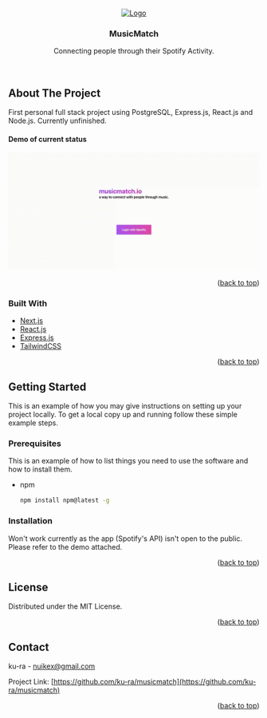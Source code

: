 <div id="top"></div>

<!-- PROJECT LOGO -->
<br />
<div align="center">
  <a href="https://github.com/ku-ra/kuromi">
    <img src="https://i.imgur.com/He7sQUe.png" alt="Logo" height="80">
  </a>

<h3 align="center">MusicMatch</h3>

  <p align="center">
    Connecting people through their Spotify Activity.
    <br />
    <br />
    <br />
  </p>
</div>


<!-- ABOUT THE PROJECT -->
## About The Project

First personal full stack project using PostgreSQL, Express.js, React.js and Node.js. Currently unfinished.



#### Demo of current status

![](https://github.com/ku-ra/musicmatch/blob/main/docs/musicmatch.gif?raw=true)

<p align="right">(<a href="#top">back to top</a>)</p>



### Built With

* [Next.js](https://nextjs.org/)
* [React.js](https://reactjs.org/)
* [Express.js](https://expressjs.com/)
* [TailwindCSS](https://tailwindcss.com/)

<p align="right">(<a href="#top">back to top</a>)</p>



<!-- GETTING STARTED -->
## Getting Started

This is an example of how you may give instructions on setting up your project locally.
To get a local copy up and running follow these simple example steps.

### Prerequisites

This is an example of how to list things you need to use the software and how to install them.
* npm
  ```sh
  npm install npm@latest -g
  ```

### Installation

Won't work currently as the app (Spotify's API) isn't open to the public. Please refer to the demo attached.

<p align="right">(<a href="#top">back to top</a>)</p>



<!-- LICENSE -->
## License

Distributed under the MIT License.

<p align="right">(<a href="#top">back to top</a>)</p>



<!-- CONTACT -->
## Contact

ku-ra - nuikex@gmail.com

Project Link: [https://github.com/ku-ra/musicmatch](https://github.com/ku-ra/musicmatch)

<p align="right">(<a href="#top">back to top</a>)</p>



<!-- MARKDOWN LINKS & IMAGES -->
<!-- https://www.markdownguide.org/basic-syntax/#reference-style-links -->
[contributors-shield]: https://img.shields.io/github/contributors/github_username/repo_name.svg?style=for-the-badge
[contributors-url]: https://github.com/github_username/repo_name/graphs/contributors
[forks-shield]: https://img.shields.io/github/forks/github_username/repo_name.svg?style=for-the-badge
[forks-url]: https://github.com/github_username/repo_name/network/members
[stars-shield]: https://img.shields.io/github/stars/github_username/repo_name.svg?style=for-the-badge
[stars-url]: https://github.com/github_username/repo_name/stargazers
[issues-shield]: https://img.shields.io/github/issues/github_username/repo_name.svg?style=for-the-badge
[issues-url]: https://github.com/github_username/repo_name/issues
[license-shield]: https://img.shields.io/github/license/github_username/repo_name.svg?style=for-the-badge
[license-url]: https://github.com/github_username/repo_name/blob/master/LICENSE.txt
[linkedin-shield]: https://img.shields.io/badge/-LinkedIn-black.svg?style=for-the-badge&logo=linkedin&colorB=555
[linkedin-url]: https://linkedin.com/in/linkedin_username
[product-screenshot]: images/screenshot.png
